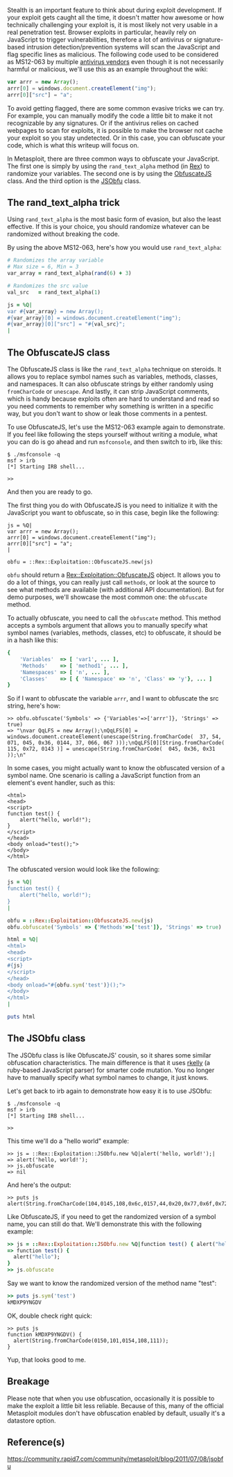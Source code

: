 Stealth is an important feature to think about during exploit development. If your exploit gets caught all the time, it doesn't matter how awesome or how technically challenging your exploit is, it is most likely not very usable in a real penetration test. Browser exploits in particular, heavily rely on JavaScript to trigger vulnerabilities, therefore a lot of antivirus or signature-based intrusion detection/prevention systems will scan the JavaScript and flag specific lines as malicious. The following code used to be considered as MS12-063 by multiple [antivirus vendors](https://www.virustotal.com/en/file/90fdf2beab48cf3c269f70d8c9cf7736f3442430ea023d06b65ff073f724870e/analysis/1388888489/) even though it is not necessarily harmful or malicious, we'll use this as an example throughout the wiki:

```javascript
var arrr = new Array();
arrr[0] = windows.document.createElement("img");
arrr[0]["src"] = "a";
```

To avoid getting flagged, there are some common evasive tricks we can try. For example, you can manually modify the code a little bit to make it not recognizable by any signatures. Or if the antivirus relies on cached webpages to scan for exploits, it is possible to make the browser not cache your exploit so you stay undetected. Or in this case, you can obfuscate your code, which is what this writeup will focus on.

In Metasploit, there are three common ways to obfuscate your JavaScript. The first one is simply by using the ```rand_text_alpha``` method (in [Rex](https://github.com/rapid7/metasploit-framework/blob/master/lib/rex/text.rb#L1223)) to randomize your variables. The second one is by using the [ObfuscateJS](https://github.com/rapid7/metasploit-framework/blob/master/lib/rex/exploitation/obfuscatejs.rb) class. And the third option is the [JSObfu](https://github.com/rapid7/metasploit-framework/blob/master/lib/rex/exploitation/jsobfu.rb) class.

## The rand_text_alpha trick

Using ```rand_text_alpha``` is the most basic form of evasion, but also the least effective. If this is your choice, you should randomize whatever can be randomized without breaking the code.

By using the above MS12-063, here's how you would use ```rand_text_alpha```:

```ruby
# Randomizes the array variable
# Max size = 6, Min = 3
var_array = rand_text_alpha(rand(6) + 3)

# Randomizes the src value
val_src   = rand_text_alpha(1)

js = %Q|
var #{var_array} = new Array();
#{var_array}[0] = windows.document.createElement("img");
#{var_array}[0]["src"] = "#{val_src}";
|
```

## The ObfuscateJS class

The ObfuscateJS class is like the ```rand_text_alpha``` technique on steroids. It allows you to replace symbol names such as variables, methods, classes, and namespaces. It can also obfuscate strings by either randomly using ```fromCharCode``` or ```unescape```. And lastly, it can strip JavaScript comments, which is handy because exploits often are hard to understand and read so you need comments to remember why something is written in a specific way, but you don't want to show or leak those comments in a pentest.

To use ObfuscateJS, let's use the MS12-063 example again to demonstrate. If you feel like following the steps yourself without writing a module, what you can do is go ahead and run ```msfconsole```, and then switch to irb, like this:


```
$ ./msfconsole -q
msf > irb
[*] Starting IRB shell...

>> 
```

And then you are ready to go.

The first thing you do with ObfuscateJS is you need to initialize it with the JavaScript you want to obfuscate, so in this case, begin like the following:

```
js = %Q|
var arrr = new Array();
arrr[0] = windows.document.createElement("img");
arrr[0]["src"] = "a";
|

obfu = ::Rex::Exploitation::ObfuscateJS.new(js)
```

```obfu``` should return a [Rex::Exploitation::ObfuscateJS](https://github.com/rapid7/metasploit-framework/blob/master/lib/rex/exploitation/obfuscatejs.rb) object. It allows you to do a lot of things, you can really just call ```methods```, or look at the source to see what methods are available (with additional API documentation). But for demo purposes, we'll showcase the most common one: the ```obfuscate``` method.

To actually obfuscate, you need to call the ```obfuscate``` method. This method accepts a symbols argument that allows you to manually specify what symbol names (variables, methods, classes, etc) to obfuscate, it should be in a hash like this:

```ruby
{
	'Variables'  => [ 'var1', ... ],
	'Methods'    => [ 'method1', ... ],
	'Namespaces' => [ 'n', ... ],
	'Classes'    => [ { 'Namespace' => 'n', 'Class' => 'y'}, ... ]
}
```

So if I want to obfuscate the variable ```arrr```, and I want to obfuscate the src string, here's how:

```
>> obfu.obfuscate('Symbols' => {'Variables'=>['arrr']}, 'Strings' => true)
=> "\nvar QqLFS = new Array();\nQqLFS[0] = windows.document.createElement(unescape(String.fromCharCode(  37, 54, 071, 045, 0x36, 0144, 37, 066, 067 )));\nQqLFS[0][String.fromCharCode(  115, 0x72, 0143 )] = unescape(String.fromCharCode(  045, 0x36, 0x31 ));\n"
```

In some cases, you might actually want to know the obfuscated version of a symbol name. One scenario is calling a JavaScript function from an element's event handler, such as this:

```
<html>
<head>
<script>
function test() {
	alert("hello, world!");
}
</script>
</head>
<body onload="test();">
</body>
</html>
```

The obfuscated version would look like the following:

```ruby
js = %Q|
function test() {
	alert("hello, world!");
}
|

obfu = ::Rex::Exploitation::ObfuscateJS.new(js)
obfu.obfuscate('Symbols' => {'Methods'=>['test']}, 'Strings' => true)

html = %Q|
<html>
<head>
<script>
#{js}
</script>
</head>
<body onload="#{obfu.sym('test')}();">
</body>
</html>
|

puts html
```

## The JSObfu class

The JSObfu class is like ObfuscateJS' cousin, so it shares some similar obfuscation characteristics. The main difference is that it uses [rkelly](https://rubygems.org/gems/rkelly) (a ruby-based JavaScript parser) for smarter code mutation. You no longer have to manually specify what symbol names to change, it just knows.

Let's get back to irb again to demonstrate how easy it is to use JSObfu:

```
$ ./msfconsole -q
msf > irb
[*] Starting IRB shell...

>> 
```

This time we'll do a "hello world" example:

```
>> js = ::Rex::Exploitation::JSObfu.new %Q|alert('hello, world!');|
=> alert('hello, world!');
>> js.obfuscate
=> nil
```

And here's the output:

```
>> puts js
alert(String.fromCharCode(104,0145,108,0x6c,0157,44,0x20,0x77,0x6f,0x72,0154,0x64,041));
```

Like ObfuscateJS, if you need to get the randomized version of a symbol name, you can still do that. We'll demonstrate this with the following example:

```ruby
>> js = ::Rex::Exploitation::JSObfu.new %Q|function test() { alert("hello"); }|
=> function test() {
  alert("hello");
}
>> js.obfuscate
```

Say we want to know the randomized version of the method name "test":

```ruby
>> puts js.sym('test')
kMDXP9YNGDV
```

OK, double check right quick:

```
>> puts js
function kMDXP9YNGDV() {
  alert(String.fromCharCode(0150,101,0154,108,111));
}
```

Yup, that looks good to me.

## Breakage

Please note that when you use obfuscation, occasionally it is possible to make the exploit a little bit less reliable. Because of this, many of the official Metasploit modules don't have obfuscation enabled by default, usually it's a datastore option.

## Reference(s)

https://community.rapid7.com/community/metasploit/blog/2011/07/08/jsobfu